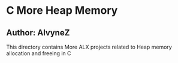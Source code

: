 # C More Heap Memory
## Author: AlvyneZ
This directory contains More ALX projects related to Heap memory allocation and freeing in C